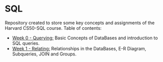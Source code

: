 # SQL 

Repository created to store some key concepts and assignments of the Harvard CS50-SQL course. Table of contents:

- [Week 0 - Querying:](Week%200%20Querying/) Basic Concepts of DataBases and introduction to SQL queries.
- [Week 1 - Relating:](Week%201%20Relating/) Relationships in the DataBases, E-R Diagram, Subqueries, JOIN and Groups.
